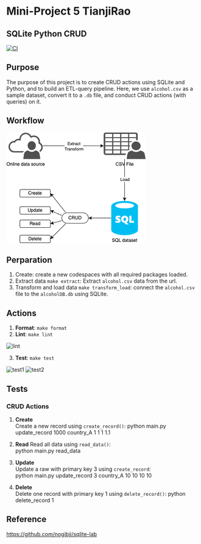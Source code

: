 # Mini-Project 5  TianjiRao
## SQLite Python CRUD

[![CI](https://github.com/nogibjj/sqlite_python_CRUD_tr/actions/workflows/cicd.yml/badge.svg)](https://github.com/nogibjj/sqlite_python_CRUD_tr/actions/workflows/cicd.yml)

## Purpose
The purpose of this project is to create CRUD actions using SQLite and Python, and to build an ETL-query pipeline. Here, we use `alcohol.csv` as a sample dataset, convert it to a `.db` file, and conduct CRUD actions (with queries) on it.


## Workflow
![Workflow](workflow.png)

## Perparation
1. Create: create a new codespaces with all required packages loaded.   
2. Extract data `make extract`: Extract `alcohol.csv` data from the url.     
3. Transform and load data `make transform_load`: connect the `alcohol.csv` file to the `alcoholDB.db` using SQLite.


## Actions 
1. **Format**: `make format`    
2. **Lint**: `make lint`
<img width="602" alt="lint" src="https://github.com/nogibjj/sqlite_python_CRUD_tr/assets/104114843/93922bec-895c-4f18-976b-20ac76af6d95">

3. **Test**: `make test`
<img width="1041" alt="test1" src="https://github.com/nogibjj/sqlite_python_CRUD_tr/assets/104114843/db906ef4-fc36-4857-b27f-c46b88ad58d9">
<img width="1048" alt="test2" src="https://github.com/nogibjj/sqlite_python_CRUD_tr/assets/104114843/469e7226-a56b-42a8-afe0-59912a18619b">

## Tests
### CRUD Actions
1. **Create**   
Create a new record using `create_record()`: 
python main.py update_record 1000 country_A 1 1 1 1.1

2. **Read** 
Read all data using `read_data()`:   
python main.py read_data

3. **Update**   
Update a raw with primary key 3 using `create_record`:  
python main.py update_record 3 country_A 10 10 10 10

4. **Delete**   
Delete one record with primary key 1 using `delete_record()`: 
python delete_record 1


## Reference
https://github.com/nogibjj/sqlite-lab
